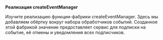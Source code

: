 **Реализация createEventManager**

Изучите реализацию функции-фабрики createEventManager. Здесь мы добавляем обёртку вокруг набора обработчиков событий. Созданное этой фабрикой значение предоставляет сервис для подписки на событие, её отмены и уведомления всех подписчиков.
